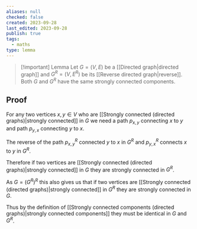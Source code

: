 ```yaml
---
aliases: null
checked: false
created: 2023-09-28
last_edited: 2023-09-28
publish: true
tags:
  - maths
type: lemma
---
```

> [!important] Lemma
> Let $G = (V,E)$ be a [[Directed graph|directed graph]] and $G^R = (V,E^R)$ be its [[Reverse directed graph|reverse]]. Both $G$ and $G^R$ have the same strongly connected components.

## Proof

For any two vertices $x,y \in V$ who are [[Strongly connected (directed graphs)|strongly connected]] in $G$ we need a path $p_{x,y}$ connecting $x$ to $y$ and path $p_{y,x}$ connecting $y$ to $x$.

The reverse of the path $p_{x,y}^R$ connected $y$ to $x$ in $G^R$ and $p_{y,x}^R$ connects $x$ to $y$ in $G^R$.

Therefore if two vertices are [[Strongly connected (directed graphs)|strongly connected]] in $G$ they are strongly connected in $G^R$.

As $G = \left (G^R \right )^R$ this also gives us that if two vertices are [[Strongly connected (directed graphs)|strongly connected]] in $G^R$ they are strongly connected in $G$.

Thus by the definition of [[Strongly connected components (directed graphs)|strongly connected components]] they must be identical in $G$ and $G^R$.
